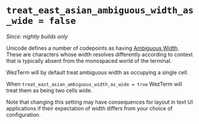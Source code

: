 # `treat_east_asian_ambiguous_width_as_wide = false`

*Since: nightly builds only*

Unicode defines a number of codepoints as having [Ambiguous
Width](http://www.unicode.org/reports/tr11/#Ambiguous). These are characters
whose width resolves differently according to context that is typically absent
from the monospaced world of the terminal.

WezTerm will by default treat ambiguous width as occupying a single cell.

When `treat_east_asian_ambiguous_width_as_wide = true` WezTerm will treat them
as being two cells wide.

Note that changing this setting may have consequences for layout in text UI
applications if their expectation of width differs from your choice of
configuration.
